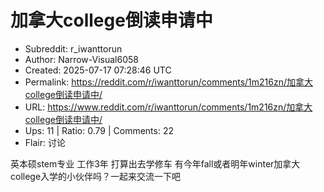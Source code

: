 # 加拿大college倒读申请中

- Subreddit: r_iwanttorun
- Author: Narrow-Visual6058
- Created: 2025-07-17 07:28:46 UTC
- Permalink: https://reddit.com/r/iwanttorun/comments/1m216zn/加拿大college倒读申请中/
- URL: https://www.reddit.com/r/iwanttorun/comments/1m216zn/加拿大college倒读申请中/
- Ups: 11 | Ratio: 0.79 | Comments: 22
- Flair: 讨论


英本硕stem专业 工作3年 打算出去学修车
有今年fall或者明年winter加拿大college入学的小伙伴吗？一起来交流一下吧

